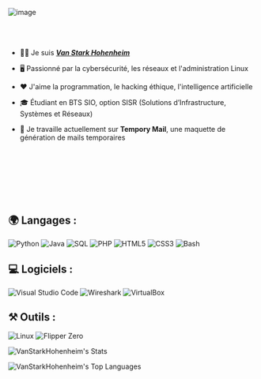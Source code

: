 ![image](https://github.com/user-attachments/assets/3578777d-5c10-40ba-8a63-9be32633dad9)
<br>
<br>
<br>
<br>

- 👨‍💻 Je suis [***Van Stark Hohenheim***](https://github.com/VanStarkHohenheim)
  
- 🖥️ Passionné par la cybersécurité, les réseaux et l'administration Linux
- ❤️ J'aime la programmation, le hacking éthique, l'intelligence artificielle
- 🎓 Étudiant en BTS SIO, option SISR (Solutions d’Infrastructure, Systèmes et Réseaux)
  
- 🔭 Je travaille actuellement sur **Tempory Mail**, une maquette de génération de mails temporaires
<br/>
<br/>
<br/>
<br/>
<br/>
<br/>

## 🌍 Langages :
![Python](https://img.shields.io/badge/python-%233776AB.svg?style=for-the-badge&logo=python&logoColor=white)
![Java](https://img.shields.io/badge/java-%23ED8B00.svg?style=for-the-badge&logo=java&logoColor=white)
![SQL](https://img.shields.io/badge/sql-%2300599C.svg?style=for-the-badge&logo=postgresql&logoColor=white)
![PHP](https://img.shields.io/badge/php-%23777BB4.svg?style=for-the-badge&logo=php&logoColor=white)
![HTML5](https://img.shields.io/badge/html5-%23E34F26.svg?style=for-the-badge&logo=html5&logoColor=white)
![CSS3](https://img.shields.io/badge/css3-%231572B6.svg?style=for-the-badge&logo=css3&logoColor=white)
![Bash](https://img.shields.io/badge/bash-%234EAA25.svg?style=for-the-badge&logo=gnubash&logoColor=white)

## 💻 Logiciels :
![Visual Studio Code](https://img.shields.io/badge/Visual%20Studio%20Code-0078d7.svg?style=for-the-badge&logo=visual-studio-code&logoColor=white)
![Wireshark](https://img.shields.io/badge/Wireshark-%23165AAC.svg?style=for-the-badge&logo=wireshark&logoColor=white)
![VirtualBox](https://img.shields.io/badge/VirtualBox-%23183A61.svg?style=for-the-badge&logo=virtualbox&logoColor=white)

## ⚒ Outils :
![Linux](https://img.shields.io/badge/Linux-FCC624?style=for-the-badge&logo=linux&logoColor=black)
![Flipper Zero](https://img.shields.io/badge/FlipperZero-%23E4A9FE.svg?style=for-the-badge&logoColor=black)
<br />

![VanStarkHohenheim's Stats](https://github-readme-stats.vercel.app/api?username=VanStarkHohenheim&theme=vue-dark&show_icons=true&hide_border=true&count_private=true)

![VanStarkHohenheim's Top Languages](https://github-readme-stats.vercel.app/api/top-langs/?username=VanStarkHohenheim&theme=vue-dark&show_icons=true&hide_border=true&layout=compact)

